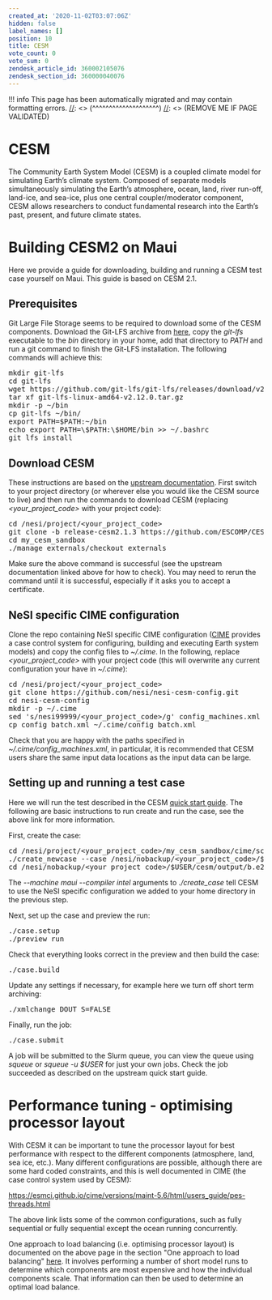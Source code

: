 ```yaml
---
created_at: '2020-11-02T03:07:06Z'
hidden: false
label_names: []
position: 10
title: CESM
vote_count: 0
vote_sum: 0
zendesk_article_id: 360002105076
zendesk_section_id: 360000040076
---
```



[//]: <> (REMOVE ME IF PAGE VALIDATED)
[//]: <> (vvvvvvvvvvvvvvvvvvvv)
!!! info
    This page has been automatically migrated and may contain formatting errors.
[//]: <> (^^^^^^^^^^^^^^^^^^^^)
[//]: <> (REMOVE ME IF PAGE VALIDATED)
<h1>CESM</h1>
<p><span>The Community Earth System Model (CESM) is a coupled climate model for simulating Earth’s climate system. Composed of separate models simultaneously simulating the Earth’s atmosphere, ocean, land, river run-off, land-ice, and sea-ice, plus one central coupler/moderator component, CESM allows researchers to conduct fundamental research into the Earth’s past, present, and future climate states.</span></p>
<h1><span>Building CESM2 on Maui</span></h1>
<p><span>Here we provide a guide for downloading, building and running a CESM test case yourself on Maui. This guide is based on CESM 2.1.</span></p>
<h2><span>Prerequisites</span></h2>
<p><span>Git Large File Storage seems to be required to download some of the CESM components. Download the Git-LFS archive from <a href="https://git-lfs.github.com/" target="_blank" rel="noopener">here</a>, copy the <em>git-lfs</em> executable to the <em>bin</em> directory in your home, add that directory to <em>PATH</em> and run a git command to finish the Git-LFS installation. The following commands will achieve this:</span></p>
<pre><span>mkdir git-lfs<br>cd git-lfs<br>wget https://github.com/git-lfs/git-lfs/releases/download/v2.12.0/git-lfs-linux-amd64-v2.12.0.tar.gz<br>tar xf git-lfs-linux-amd64-v2.12.0.tar.gz<br>mkdir -p ~/bin<br>cp git-lfs ~/bin/<br>export PATH=$PATH:~/bin<br>echo export PATH=\$PATH:\$HOME/bin &gt;&gt; ~/.bashrc<br>git lfs install</span></pre>
<h2><span>Download CESM</span></h2>
<p>These instructions are based on the <a href="https://escomp.github.io/CESM/release-cesm2/downloading_cesm.html" target="_blank" rel="noopener">upstream documentation</a>. First switch to your project directory (or wherever else you would like the CESM source to live) and then run the commands to download CESM (replacing <em>&lt;your_project_code&gt;</em> with your project code):</p>
<pre><span class="go">cd /nesi/project/&lt;your_project_code&gt;<br>git clone -b release-cesm2.1.3 https://github.com/ESCOMP/CESM.git my_cesm_sandbox</span>
<span class="go">cd my_cesm_sandbox<br>./manage_externals/checkout_externals<br></span></pre>
<p><span>Make sure the above command is successful (see the upstream documentation linked above for how to check). You may need to rerun the command until it is successful, especially if it asks you to accept a certificate.</span></p>
<h2><span>NeSI specific CIME configuration</span></h2>
<p>Clone the repo containing NeSI specific CIME configuration (<a href="http://esmci.github.io/cime/versions/master/html/what_cime/index.html" target="_blank" rel="noopener">CIME</a> provides a case control system for configuring, building and executing Earth system models) and copy the config files to <em>~/.cime</em>. In the following, replace <em>&lt;your_project_code&gt;</em> with your project code (this will overwrite any current configuration your have in <em>~/.cime</em>):</p>
<pre>cd /nesi/project/&lt;your_project_code&gt;<br>git clone https://github.com/nesi/nesi-cesm-config.git<br>cd nesi-cesm-config<br>mkdir -p ~/.cime<br>sed <span class="pl-s"><span class="pl-pds">'</span>s/nesi99999/&lt;your_project_code&gt;/g<span class="pl-pds">'</span></span> config_machines.xml <span class="pl-k">&gt;</span> <span class="pl-k">~</span>/.cime/config_machines.xml<br>cp config_batch.xml <span class="pl-k">~</span>/.cime/config_batch.xml</pre>
<p>Check that you are happy with the paths specified in <em>~/.cime/config_machines.xml</em>, in particular, it is recommended that CESM users share the same input data locations as the input data can be large.</p>
<h2><span>Setting up and running a test case</span></h2>
<p>Here we will run the test described in the CESM <a href="https://escomp.github.io/CESM/release-cesm2/quickstart.html" target="_blank" rel="noopener">quick start guide</a>. The following are basic instructions to run create and run the case, see the above link for more information.</p>
<p>First, create the case:</p>
<pre>cd /nesi/project/&lt;your_project_code&gt;/my_cesm_sandbox/cime/scripts<br>./create_newcase --case /nesi/nobackup/&lt;your_project_code&gt;/$USER/cesm/output/b.e20.B1850.f19_g17.test --compset B1850 --res f19_g17 --machine maui --compiler intel<br>cd /nesi/nobackup/&lt;your_project_code&gt;/$USER/cesm/output/b.e20.B1850.f19_g17.test</pre>
<p><span>The <em>--machine maui --compiler intel</em> arguments to <em>./create_case</em> tell CESM to use the NeSI specific configuration we added to your home directory in the previous step.</span></p>
<p><span>Next, set up the case and preview the run:</span></p>
<pre><span>./case.setup<br>./preview_run</span></pre>
<p><span>Check that everything looks correct in the preview and then build the case:</span></p>
<pre><span>./case.build</span></pre>
<p><span>Update any settings if necessary, for example here we turn off short term archiving:</span></p>
<pre><span class="go">./xmlchange DOUT_S=FALSE</span><span></span></pre>
<p><span>Finally, run the job:</span></p>
<pre><span>./case.submit</span></pre>
<p><span>A job will be submitted to the Slurm queue, you can view the queue using <em>squeue</em> or <em>squeue -u $USER</em> for just your own jobs. Check the job succeeded as described on the upstream quick start guide.</span></p>
<h1><span>Performance tuning - optimising processor layout</span></h1>
<p><span>With CESM it can be important to tune the processor layout for best performance with respect to the different components (atmosphere, land, sea ice, etc.). Many different configurations are possible, although there are some hard coded constraints, and this is well documented in CIME (the case control system used by CESM):</span></p>
<p><a href="https://esmci.github.io/cime/versions/maint-5.6/html/users_guide/pes-threads.html" target="_blank" rel="noopener"><span>https://esmci.github.io/cime/versions/maint-5.6/html/users_guide/pes-threads.html</span></a></p>
<p><span>The above link lists some of the common configurations, such as fully sequential or fully sequential except the ocean running concurrently.</span></p>
<p>One approach to load balancing (i.e. optimising processor layout) is documented on the above page in the section "One approach to load balancing" <a href="https://esmci.github.io/cime/versions/maint-5.6/html/users_guide/pes-threads.html" target="_blank" rel="noopener">here</a>. It involves performing a number of short model runs to determine which components are most expensive and how the individual components scale. That information can then be used to determine an optimal load balance.</p>
<p> </p>